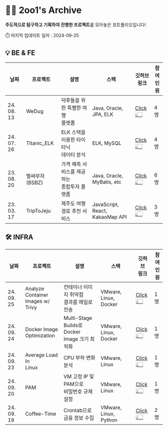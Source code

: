 # ✌🏻 2oo1's Archive

**주도적으로 탐구하고 기획하여 진행한 프로젝트**를 모아놓은 포트폴리오입니다!

⏱️ 마지막 업데이트 일자 : 2024-09-25
<br>

## 💡 BE & FE

| 날짜       | 프로젝트                     | 설명                                             | 스택                  | 깃허브<br>링크                                                                      | 참여<br>인원 |
| ---------- | ---------------------------- | ------------------------------------------------ | --------------------- | ----------------------------------------------------------------------------------- | ------------ |
| 24. 08. 13 | WeDug          | 덕후들을 위한 특별한 여행<br>플랫폼               | Java, Oracle, JPA, ELK          | [Click👆🏻](https://github.com/B1ABOA/wedug)                       | 4명          |
| 24. 07. 26 | Titanic_ELK    | ELK 스택을 이용한 타이타닉<br>데이터 분석         | ELK, MySQL                      | [Click👆🏻](https://github.com/B1ABOA/titanic_elk)                 | 4명          |
| 23. 08. 20 | 벌써부자(BSBZ) | 가격 예측 서비스를 제공하는<br>종합투자 플랫폼 | Java, Oracle, MyBatis, etc      | [Click👆🏻](https://github.com/KB-BSBZ/bsbz-backend)               | 6명          |
| 23. 03. 17 | TripToJeju     | 제주도 여행 경로 추천 서비스                          | JavaScript, React,<br> KakaoMap API | [Click👆🏻](https://github.com/2oo1s/Capstone-TripToJeju/tree/main/TripToJeju-FE) | 3명          |

## 🛠 INFRA

| 날짜       | 프로젝트                     | 설명                                             | 스택                  | 깃허브<br>링크                                                                      | 참여<br>인원 |
| ---------- | ---------------------------- | ------------------------------------------------ | --------------------- | ----------------------------------------------------------------------------------- | ------------ |
| 24. 09. 25 | Analyze Container<br>Images w/ Trivy | 컨테이너 이미지 취약점<br>결과를 메일로 전송 | VMware, Linux, Docker | [Click👆🏻](https://github.com/2oo1s/TIL/blob/main/Hands-On/Trivy.md) | 1명          |
| 24. 09. 24 | Docker Image<br>Optimization | Multi-Stage Builds로 Docker<br>Image 크기 최적화 | VMware, Linux, Docker | [Click👆🏻](https://github.com/2oo1s/TIL/blob/main/Hands-On/Docker-Image-Optimization.md) | 1명          |
| 24. 09. 23 | Average Load In<br>Linux     | CPU 부하 변화 분석                               | VMware, Linux         | [Click👆🏻](https://github.com/2oo1s/TIL/blob/main/Hands-On/Average-Load-In-Linux.md) | 1명          |
| 24. 09. 20 | PAM                          | VM 고정 IP 및 PAM으로<br>비밀번호 규제 설정      | VMware, Linux         | [Click👆🏻](https://github.com/2oo1s/TIL/blob/main/Hands-On/Linux-PAM.md)             | 1명          |
| 24. 09. 19 | Coffee-Time                  | Crontab으로 금융 정보 수집                       | VMware, Linux, Python | [Click👆🏻](https://github.com/2oo1s/Coffee-Time)                                     | 2명          |
